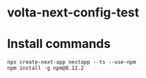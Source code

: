 # volta-next-config-test

# Install commands
```
npx create-next-app nextapp --ts --use-npm
npm install -g npm@8.12.2
```